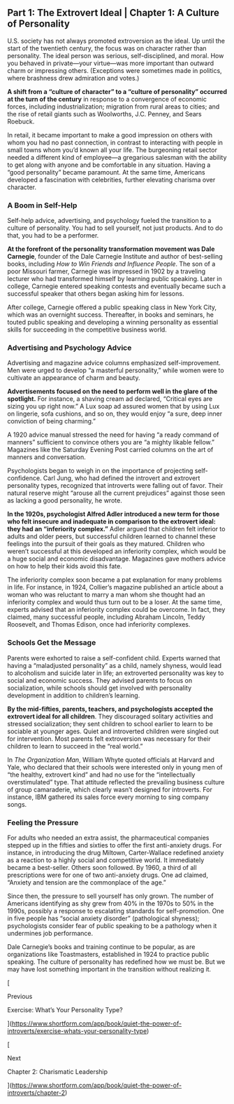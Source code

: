 ## Part 1: The Extrovert Ideal | Chapter 1: A Culture of Personality

U.S. society has not always promoted extroversion as the ideal. Up until the start of the twentieth century, the focus was on character rather than personality. The ideal person was serious, self-disciplined, and moral. How you behaved in private—your virtue—was more important than outward charm or impressing others. (Exceptions were sometimes made in politics, where brashness drew admiration and votes.)

**A shift from a “culture of character” to a “culture of personality” occurred at the turn of the century** in response to a convergence of economic forces, including industrialization; migration from rural areas to cities; and the rise of retail giants such as Woolworths, J.C. Penney, and Sears Roebuck.

In retail, it became important to make a good impression on others with whom you had no past connection, in contrast to interacting with people in small towns whom you’d known all your life. The burgeoning retail sector needed a different kind of employee—a gregarious salesman with the ability to get along with anyone and be comfortable in any situation. Having a “good personality” became paramount. At the same time, Americans developed a fascination with celebrities, further elevating charisma over character.

### A Boom in Self-Help

Self-help advice, advertising, and psychology fueled the transition to a culture of personality. You had to sell yourself, not just products. And to do that, you had to be a performer.

**At the forefront of the personality transformation movement was Dale Carnegie**, founder of the Dale Carnegie Institute and author of best-selling books, including _How to Win Friends and Influence People_. The son of a poor Missouri farmer, Carnegie was impressed in 1902 by a traveling lecturer who had transformed himself by learning public speaking. Later in college, Carnegie entered speaking contests and eventually became such a successful speaker that others began asking him for lessons.

After college, Carnegie offered a public speaking class in New York City, which was an overnight success. Thereafter, in books and seminars, he touted public speaking and developing a winning personality as essential skills for succeeding in the competitive business world.

### Advertising and Psychology Advice

Advertising and magazine advice columns emphasized self-improvement. Men were urged to develop “a masterful personality,” while women were to cultivate an appearance of charm and beauty.

**Advertisements focused on the need to perform well in the glare of the spotlight.** For instance, a shaving cream ad declared, “Critical eyes are sizing you up right now.” A Lux soap ad assured women that by using Lux on lingerie, sofa cushions, and so on, they would enjoy “a sure, deep inner conviction of being charming.”

A 1920 advice manual stressed the need for having “a ready command of manners” sufficient to convince others you are “a mighty likable fellow.” Magazines like the Saturday Evening Post carried columns on the art of manners and conversation.

Psychologists began to weigh in on the importance of projecting self-confidence. Carl Jung, who had defined the introvert and extrovert personality types, recognized that introverts were falling out of favor. Their natural reserve might “arouse all the current prejudices” against those seen as lacking a good personality, he wrote.

**In the 1920s, psychologist Alfred Adler introduced a new term for those who felt insecure and inadequate in comparison to the extrovert ideal: they had an “inferiority complex.”** Adler argued that children felt inferior to adults and older peers, but successful children learned to channel these feelings into the pursuit of their goals as they matured. Children who weren’t successful at this developed an inferiority complex, which would be a huge social and economic disadvantage. Magazines gave mothers advice on how to help their kids avoid this fate.

The inferiority complex soon became a pat explanation for many problems in life. For instance, in 1924, Collier’s magazine published an article about a woman who was reluctant to marry a man whom she thought had an inferiority complex and would thus turn out to be a loser. At the same time, experts advised that an inferiority complex could be overcome. In fact, they claimed, many successful people, including Abraham Lincoln, Teddy Roosevelt, and Thomas Edison, once had inferiority complexes.

### Schools Get the Message

Parents were exhorted to raise a self-confident child. Experts warned that having a “maladjusted personality” as a child, namely shyness, would lead to alcoholism and suicide later in life; an extroverted personality was key to social and economic success. They advised parents to focus on socialization, while schools should get involved with personality development in addition to children’s learning.

**By the mid-fifties, parents, teachers, and psychologists accepted the extrovert ideal for all children**. They discouraged solitary activities and stressed socialization; they sent children to school earlier to learn to be sociable at younger ages. Quiet and introverted children were singled out for intervention. Most parents felt extroversion was necessary for their children to learn to succeed in the “real world.”

In _The Organization Man_, William Whyte quoted officials at Harvard and Yale, who declared that their schools were interested only in young men of “the healthy, extrovert kind” and had no use for the “intellectually overstimulated” type. That attitude reflected the prevailing business culture of group camaraderie, which clearly wasn’t designed for introverts. For instance, IBM gathered its sales force every morning to sing company songs.

### Feeling the Pressure

For adults who needed an extra assist, the pharmaceutical companies stepped up in the fifties and sixties to offer the first anti-anxiety drugs. For instance, in introducing the drug Miltown, Carter-Wallace redefined anxiety as a reaction to a highly social and competitive world. It immediately became a best-seller. Others soon followed. By 1960, a third of all prescriptions were for one of two anti-anxiety drugs. One ad claimed, “Anxiety and tension are the commonplace of the age.”

Since then, the pressure to sell yourself has only grown. The number of Americans identifying as shy grew from 40% in the 1970s to 50% in the 1990s, possibly a response to escalating standards for self-promotion. One in five people has “social anxiety disorder” (pathological shyness); psychologists consider fear of public speaking to be a pathology when it undermines job performance.

Dale Carnegie’s books and training continue to be popular, as are organizations like Toastmasters, established in 1924 to practice public speaking. The culture of personality has redefined how we must be. But we may have lost something important in the transition without realizing it.

[

Previous

Exercise: What’s Your Personality Type?

](https://www.shortform.com/app/book/quiet-the-power-of-introverts/exercise-whats-your-personality-type)

[

Next

Chapter 2: Charismatic Leadership

](https://www.shortform.com/app/book/quiet-the-power-of-introverts/chapter-2)
